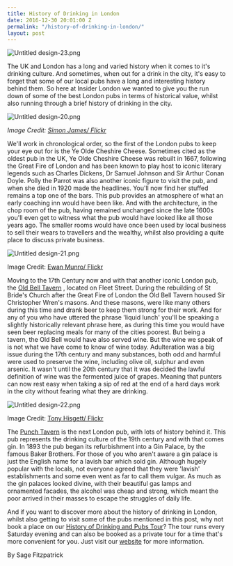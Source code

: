 ```yaml
---
title: History of Drinking in London
date: 2016-12-30 20:01:00 Z
permalink: "/history-of-drinking-in-london/"
layout: post
---
```


![Untitled design-23.png](/uploads/Untitled%20design-23.png)

The UK and London has a long and varied history when it comes to it's drinking culture. And sometimes, when out for a drink in the city, it's easy to forget that some of our local pubs have a long and interesting history behind them. So here at Insider London we wanted to give you the run down of some of the best London pubs in terms of historical value, whilst also running through a brief history of drinking in the city.

![Untitled design-20.png](/uploads/Untitled%20design-20.png)

*Image Credit: [Simon James/ Flickr](https://www.flickr.com/photos/bearpark/3795111096/in/photolist-6MmWiW-KGXbv-39PBZL-9AcYyt-b4Mcs-9AfUz9-4NkMpq-fEjBtp-fdVzGz-oUFdsz-4arBuq-5GY128-b4Mct-s4nGt-7ZzQ89-7Teh7y-knmKu-knmNy-85x4Gg-bDk1Up-bqq6S9-g9rNyi-bqq6Mm-bqq73Q-bDk1kK-bDk1Ni-cbrMo3-cbrDAG-cbrEUh-85x4K6-7Tb2nc-7Dz74c-s4nvy-va2p1-7MYo2Y-5de6rt-7MYo2A-85AdFh-7DCV1y-7DCUBs-85AdD1-7MUoWB-85Adwj-9AfSD7-cbrJEG-cbrHhU-cbrQTh-cbs181-cbrTq3-cbrzVm)*

We'll work in chronological order, so the first of the London pubs to keep your eye out for is the Ye Olde Cheshire Cheese. Sometimes cited as the oldest pub in the UK, Ye Olde Cheshire Cheese was rebuilt in 1667, following the Great Fire of London and has been known to play host to iconic literary legends such as Charles Dickens, Dr Samuel Johnson and Sir Arthur Conan Doyle. Polly the Parrot was also another iconic figure to visit the pub, and when she died in 1920 made the headlines. You'll now find her stuffed remains a top one of the bars. This pub provides an atmosphere of what an early coaching inn would have been like. And with the architecture, in the chop room of the pub, having remained unchanged since the late 1600s you'll even get to witness what the pub would have looked like all those years ago. The smaller rooms would have once been used by local business to sell their wears to travellers and the wealthy, whilst also providing a quite place to discuss private business.

![Untitled design-21.png](/uploads/Untitled%20design-21.png)

Image Credit: [Ewan Munro/ Flickr](https://www.flickr.com/photos/55935853@N00/2493491838/in/photolist-nCzUe9-fEBcxL-9Roc9G-4NkMTq-4NkNfA-8oX8py-eZxjRA-r4Zx9t-7FHgNg-5nKjtP)

Moving to the 17th Century now and with that another iconic London pub, the [Old Bell Tavern](https://www.nicholsonspubs.co.uk/restaurants/london/theoldbelltavernfleetstreetlondon) , located on Fleet Street. During the rebuilding of St Bride's Church after the Great Fire of London the Old Bell Tavern housed Sir Christopher Wren's masons. And these masons, were like many others during this time and drank beer to keep them strong for their work. And for any of you who have uttered the phrase 'liquid lunch' you'll be speaking a slightly historically relevant phrase here, as during this time you would have seen beer replacing meals for many of the cities poorest. But being a tavern, the Old Bell would have also served wine. But the wine we speak of is not what we have come to know of wine today. Adulteration was a big issue during the 17th century and many substances, both odd and harmful were used to preserve the wine, including olive oil, sulphur and even arsenic. It wasn't until the 20th century that it was decided the lawful definition of wine was the fermented juice of grapes. Meaning that punters can now rest easy when taking a sip of red at the end of a hard days work in the city without fearing what they are drinking.

![Untitled design-22.png](/uploads/Untitled%20design-22.png)

Image Credit: [Tony Hisgett/ Flickr](https://www.flickr.com/photos/hisgett/4867910999/in/photolist-8qajkZ-dx9ZNr-7rp1CE-4Zj7aM-bqWtSX-4FxTRr-8PuGdC-4NgzP4-6bnX1P-4H3XX9-4L8Wbx-g7p2CU-7rVSSb-6aohhQ-7sQxQU-nxCp4Q-4PqDBX-5Rhy7E-ehZbcH-dWcPRN-kMDhQa-83Zf2g-58CWXb-d8Kjzq-4LTBAS-8hBZhu-mFXpWi-4BP7vD-rG6Gaz-bPUxVg-8jmrRT-o1ghE9-rYc7E3-eJBEAy-hhvNRr-72NHHy-fEBcHy-82cF6i-95UV4P-4WE8Px-nQ4i1q-4AGSH4-3cwHQB-6X2z9x-cZEH3N-nQ3WvN-51qpvZ-hs7HJE-dSfcP1-NT4Jb)

The [Punch Tavern](http://www.punchtavern.com) is the next London pub, with lots of history behind it. This pub represents the drinking culture of the 19th century and with that comes gin. In 1893 the pub began its refurbishment into a Gin Palace, by the famous Baker Brothers. For those of you who aren't aware a gin palace is just the English name for a lavish bar which sold gin. Although hugely popular with the locals, not everyone agreed that they were 'lavish' establishments and some even went as far to call them vulgar. As much as the gin palaces looked divine, with their beautiful gas lamps and ornamented facades, the alcohol was cheap and strong, which meant the poor arrived in their masses to escape the struggles of daily life.

And if you want to discover more about the history of drinking in London, whilst also getting to visit some of the pubs mentioned in this post, why not book a place on our [History of Drinking and Pubs Tour](http://www.insider-london.co.uk/tours/history-of-drinking-and-pubs/)? The tour runs every Saturday evening and can also be booked as a private tour for a time that's more convenient for you. Just visit our [website](http://www.insider-london.co.uk) for more information. 

By Sage Fitzpatrick